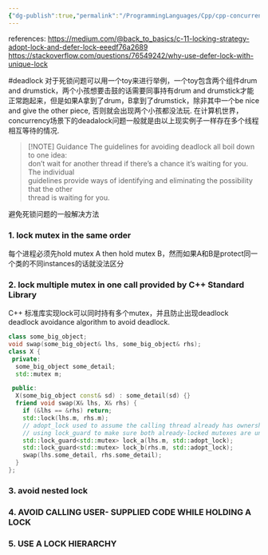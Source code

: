```yaml
---
{"dg-publish":true,"permalink":"/ProgrammingLanguages/Cpp/cpp-concurrency/dead lock/","noteIcon":"3"}
---
```


references:
https://medium.com/@back_to_basics/c-11-locking-strategy-adopt-lock-and-defer-lock-eeedf76a2689
https://stackoverflow.com/questions/76549242/why-use-defer-lock-with-unique-lock

#deadlock
对于死锁问题可以用一个toy来进行举例，一个toy包含两个组件drum and drumstick，两个小孩想要击鼓的话需要同事持有drum and drumstick才能正常跑起来，但是如果A拿到了drum，B拿到了drumstick，除非其中一个be nice and give the other piece, 否则就会出现两个小孩都没法玩.
在计算机世界，concurrency场景下的deadalock问题一般就是由以上现实例子一样存在多个线程相互等待的情况.

> [!NOTE] Guidance
> The guidelines for avoiding deadlock all boil down to one idea:  
don’t wait for another thread if there’s a chance it’s waiting for you. The individual  
guidelines provide ways of identifying and eliminating the possibility that the other  
thread is waiting for you.


避免死锁问题的一般解决方法
### 1. lock mutex in the same order
每个进程必须先hold mutex A then hold mutex B，然而如果A和B是protect同一个类的不同instances的话就没法区分
### 2. lock multiple mutex in one call provided by C++ Standard Library
C++ 标准库实现lock可以同时持有多个mutex，并且防止出现deadlock
deadlock avoidance algorithm to avoid deadlock.
```cpp
class some_big_object;
void swap(some_big_object& lhs, some_big_object& rhs);
class X {
 private:
  some_big_object some_detail;
  std::mutex m;

 public:
  X(some_big_object const& sd) : some_detail(sd) {}
  friend void swap(X& lhs, X& rhs) {
    if (&lhs == &rhs) return;
    std::lock(lhs.m, rhs.m);
    // adopt_lock used to assume the calling thread already has ownership of the mutex without having to relock
    // using lock_guard to make sure both already-locked mutexes are unlocked at the end of scope
    std::lock_guard<std::mutex> lock_a(lhs.m, std::adopt_lock);
    std::lock_guard<std::mutex> lock_b(rhs.m, std::adopt_lock);
    swap(lhs.some_detail, rhs.some_detail);
  }
};
```
### 3.  avoid nested lock

### 4.  AVOID CALLING USER- SUPPLIED CODE WHILE HOLDING A LOCK
### 5. USE A LOCK HIERARCHY